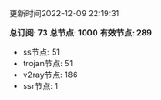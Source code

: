 更新时间2022-12-09 22:19:31

**总订阅: 73**
**总节点: 1000**
**有效节点: 289**
- ss节点: 51
- trojan节点: 51
- v2ray节点: 186
- ssr节点: 1
